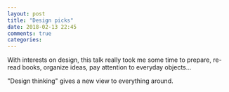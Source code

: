 ```yaml
---
layout: post
title: "Design picks"
date: 2018-02-13 22:45
comments: true
categories: 
---
```


With interests on design, this talk really took me some time to prepare, re-read books, organize ideas, pay attention to everyday objects...

"Design thinking" gives a new view to everything around.

<br/>

<div id="pdf-20180213" style="width:600px;height:400px"></div>
<script>
var options = {
  pdfOpenParams: {
  pagemode: "thumbs",
  navpanes: 0,
  toolbar: 0,
  statusbar: 0,
  view: "FitV"
  }
};
PDFObject.embed("/res/design-picks/20170221-design-picks.pdf", "#pdf-20180213", options);
</script>
